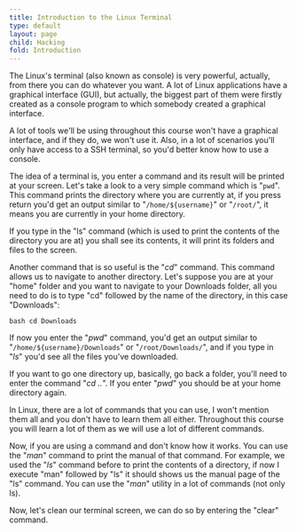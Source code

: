 ```yaml
---
title: Introduction to the Linux Terminal
type: default
layout: page
child: Hacking
fold: Introduction
---
```


The Linux's terminal (also known as console) is very powerful, actually, from
there you can do whatever you want. A lot of Linux applications have a graphical
interface (GUI), but actually, the biggest part of them were firstly created as
a console program to which somebody created a graphical interface.

A lot of tools we'll be using throughout this course won't have a graphical
interface, and if they do, we won't use it. Also, in a lot of scenarios you'll
only have access to a SSH terminal, so you'd better know how to use a console.

The idea of a terminal is, you enter a command and its result will be printed at
your screen. Let's take a look to a very simple command which is "`pwd`". This
command prints the directory where you are currently at, if you press return
you'd get an output similar to "`/home/${username}`" or "`/root/`", it means you
are currently in your home directory.

If you type in the "ls" command (which is used to print the contents of the
directory you are at) you shall see its contents, it will print its folders and
files to the screen.

Another command that is so useful is the "_cd_" command. This command allows us
to navigate to another directory. Let's suppose you are at your "home" folder
and you want to navigate to your Downloads folder, all you need to do is to type
"cd" followed by the name of the directory, in this case "Downloads":

```bash cd Downloads ```

If now you enter the "_pwd_" command, you'd get an output similar to
"`/home/${username}/Downloads`" or "`/root/Downloads/`", and if you type in
"_ls_" you'd see all the files you've downloaded.

If you want to go one directory up, basically, go back a folder, you'll need to
enter the command "_cd .._". If you enter "_pwd_" you should be at your home
directory again.

In Linux, there are a lot of commands that you can use, I won't mention them all
and you don't have to learn them all either. Throughout this course you will
learn a lot of them as we will use a lot of different commands.

Now, if you are using a command and don't know how it works. You can use the
"_man_" command to print the manual of that command. For example, we used the
"_ls_" command before to print the contents of a directory, if now I execute
"man" followed by "ls" it should shows us the manual page of the "ls" command.
You can use the "_man_" utility in a lot of commands (not only ls).

Now, let's clean our terminal screen, we can do so by entering the "clear"
command.
